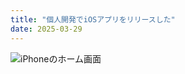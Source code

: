 ```yaml
---
title: "個人開発でiOSアプリをリリースした"
date: 2025-03-29
---
```


![iPhoneのホーム画面](../../assets/diary/2025-03-29/2025-03-25-09.jpg)
